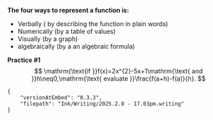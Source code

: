 **The four ways to represent a function is:**
- Verbally ( by describing the function in plain words)
- Numerically (by a table of values)
- Visually (by a graph)
- algebraically (by a an algebraic formula)

**Practice #1**
$$
\mathrm{\text{if }}f(x)=2x^{2}-5x+1\mathrm{\text{ and }}h\neq0,\mathrm{\text{ evaluate }}\frac{f(a+h)-f(a)}{h}.
$$

```handwritten-ink
{
	"versionAtEmbed": "0.3.3",
	"filepath": "Ink/Writing/2025.2.8 - 17.03pm.writing"
}
```

